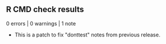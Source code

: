 ## R CMD check results

0 errors | 0 warnings | 1 note

* This is a patch to fix "donttest" notes from previous release.
